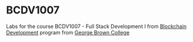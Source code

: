 # BCDV1007

Labs for the course BCDV1007 - Full Stack Development I from [Blockchain Development](https://www.georgebrown.ca/programs/blockchain-development-program-t175/) program from [George Brown College](https://www.georgebrown.ca)
